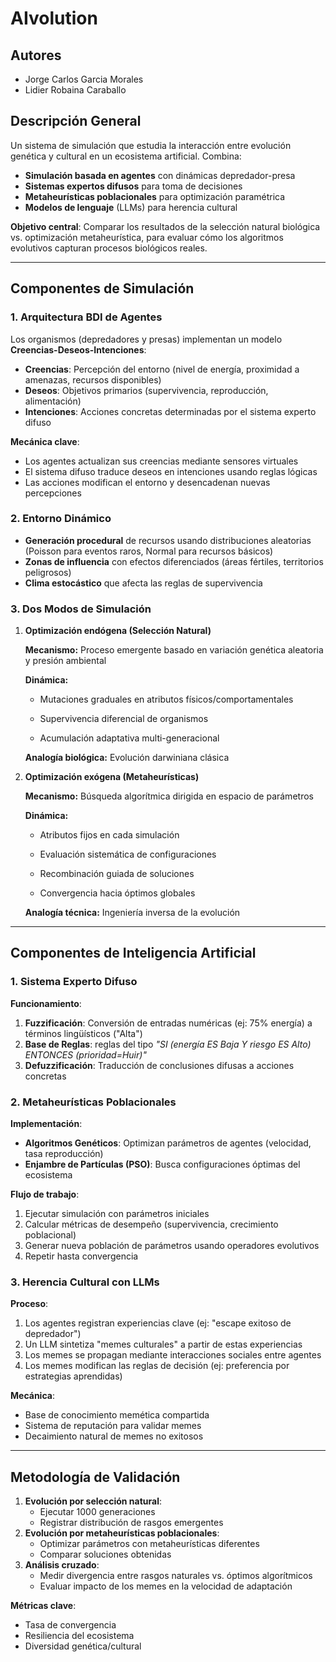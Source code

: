 # AIvolution
 
 ## Autores

 - Jorge Carlos Garcia Morales
 - Lidier Robaina Caraballo

## Descripción General
Un sistema de simulación que estudia la interacción entre evolución genética y cultural en un ecosistema artificial. Combina:
- **Simulación basada en agentes** con dinámicas depredador-presa
- **Sistemas expertos difusos** para toma de decisiones
- **Metaheurísticas poblacionales** para optimización paramétrica
- **Modelos de lenguaje** (LLMs) para herencia cultural

**Objetivo central**: Comparar los resultados de la selección natural biológica vs. optimización metaheurística, para evaluar cómo los algoritmos evolutivos capturan procesos biológicos reales.

---

## Componentes de Simulación

### 1. Arquitectura BDI de Agentes
Los organismos (depredadores y presas) implementan un modelo **Creencias-Deseos-Intenciones**:
- **Creencias**: Percepción del entorno (nivel de energía, proximidad a amenazas, recursos disponibles)
- **Deseos**: Objetivos primarios (supervivencia, reproducción, alimentación)
- **Intenciones**: Acciones concretas determinadas por el sistema experto difuso

**Mecánica clave**:
- Los agentes actualizan sus creencias mediante sensores virtuales
- El sistema difuso traduce deseos en intenciones usando reglas lógicas
- Las acciones modifican el entorno y desencadenan nuevas percepciones

### 2. Entorno Dinámico
- **Generación procedural** de recursos usando distribuciones aleatorias (Poisson para eventos raros, Normal para recursos básicos)
- **Zonas de influencia** con efectos diferenciados (áreas fértiles, territorios peligrosos)
- **Clima estocástico** que afecta las reglas de supervivencia

### 3. Dos Modos de Simulación

1. **Optimización endógena (Selección Natural)**

    **Mecanismo:** Proceso emergente basado en variación genética aleatoria y presión ambiental

    **Dinámica:**

    - Mutaciones graduales en atributos físicos/comportamentales

    - Supervivencia diferencial de organismos

    - Acumulación adaptativa multi-generacional

    **Analogía biológica:** Evolución darwiniana clásica

2. **Optimización exógena (Metaheurísticas)**

    **Mecanismo:** Búsqueda algorítmica dirigida en espacio de parámetros

    **Dinámica:**
    - Atributos fijos en cada simulación

    - Evaluación sistemática de configuraciones

    - Recombinación guiada de soluciones

    - Convergencia hacia óptimos globales

    **Analogía técnica:** Ingeniería inversa de la evolución

---

## Componentes de Inteligencia Artificial

### 1. Sistema Experto Difuso
**Funcionamiento**:
1. **Fuzzificación**: Conversión de entradas numéricas (ej: 75% energía) a términos lingüísticos ("Alta")
2. **Base de Reglas**: reglas del tipo *"SI (energía ES Baja Y riesgo ES Alto) ENTONCES (prioridad=Huir)"*
3. **Defuzzificación**: Traducción de conclusiones difusas a acciones concretas



### 2. Metaheurísticas Poblacionales
**Implementación**:
- **Algoritmos Genéticos**: Optimizan parámetros de agentes (velocidad, tasa reproducción)
- **Enjambre de Partículas (PSO)**: Busca configuraciones óptimas del ecosistema

**Flujo de trabajo**:
1. Ejecutar simulación con parámetros iniciales
2. Calcular métricas de desempeño (supervivencia, crecimiento poblacional)
3. Generar nueva población de parámetros usando operadores evolutivos
4. Repetir hasta convergencia

### 3. Herencia Cultural con LLMs
**Proceso**:
1. Los agentes registran experiencias clave (ej: "escape exitoso de depredador")
2. Un LLM sintetiza "memes culturales" a partir de estas experiencias
3. Los memes se propagan mediante interacciones sociales entre agentes
4. Los memes modifican las reglas de decisión (ej: preferencia por estrategias aprendidas)

**Mecánica**:
- Base de conocimiento memética compartida
- Sistema de reputación para validar memes
- Decaimiento natural de memes no exitosos

---


## Metodología de Validación
1. **Evolución por selección natural**:
   - Ejecutar 1000 generaciones
   - Registrar distribución de rasgos emergentes
2. **Evolución por metaheurísticas poblacionales**:
   - Optimizar parámetros con metaheurísticas diferentes
   - Comparar soluciones obtenidas
3. **Análisis cruzado**:
   - Medir divergencia entre rasgos naturales vs. óptimos algorítmicos
   - Evaluar impacto de los memes en la velocidad de adaptación

**Métricas clave**:
- Tasa de convergencia
- Resiliencia del ecosistema
- Diversidad genética/cultural
